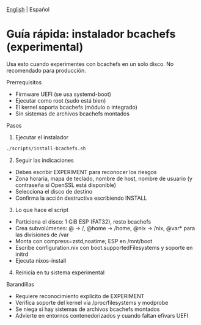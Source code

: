 <!--
Author: Don Williams (aka ddubs)
Created: 2025-10-21
Project: https://github.com/dwilliam62/nix-iso
-->

[English](./quickstart-bcachefs.md) | Español

# Guía rápida: instalador bcachefs (experimental)

Usa esto cuando experimentes con bcachefs en un solo disco. No recomendado para producción.

Prerrequisitos
- Firmware UEFI (se usa systemd-boot)
- Ejecutar como root (sudo está bien)
- El kernel soporta bcachefs (módulo o integrado)
- Sin sistemas de archivos bcachefs montados

Pasos
1) Ejecutar el instalador
```bash
./scripts/install-bcachefs.sh
```
2) Seguir las indicaciones
- Debes escribir EXPERIMENT para reconocer los riesgos
- Zona horaria, mapa de teclado, nombre de host, nombre de usuario (y contraseña si OpenSSL está disponible)
- Selecciona el disco de destino
- Confirma la acción destructiva escribiendo INSTALL
3) Lo que hace el script
- Particiona el disco: 1 GiB ESP (FAT32), resto bcachefs
- Crea subvolúmenes: @ → /, @home → /home, @nix → /nix, @var* para las divisiones de /var
- Monta con compress=zstd,noatime; ESP en /mnt/boot
- Escribe configuration.nix con boot.supportedFilesystems y soporte en initrd
- Ejecuta nixos-install
4) Reinicia en tu sistema experimental

Barandillas
- Requiere reconocimiento explícito de EXPERIMENT
- Verifica soporte del kernel vía /proc/filesystems y modprobe
- Se niega si hay sistemas de archivos bcachefs montados
- Advierte en entornos contenedorizados y cuando faltan efivars UEFI

